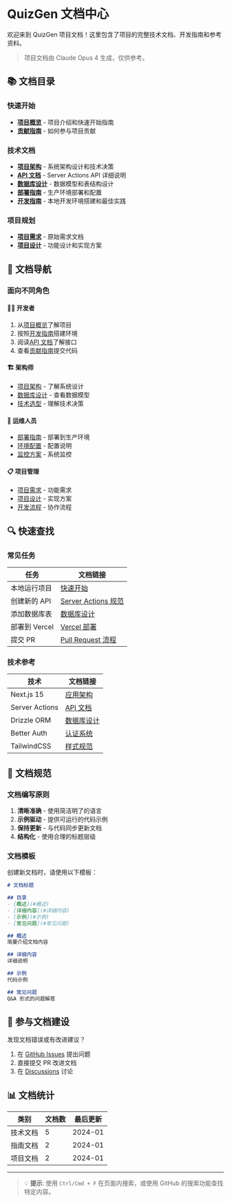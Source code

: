 # QuizGen 文档中心

欢迎来到 QuizGen 项目文档！这里包含了项目的完整技术文档、开发指南和参考资料。

> 项目文档由 Claude Opus 4 生成，仅供参考。

## 📚 文档目录

### 快速开始
- [**项目概览**](../README.md) - 项目介绍和快速开始指南
- [**贡献指南**](../CONTRIBUTING.md) - 如何参与项目贡献

### 技术文档
- [**项目架构**](./architecture.md) - 系统架构设计和技术决策
- [**API 文档**](./api.md) - Server Actions API 详细说明
- [**数据库设计**](./database.md) - 数据模型和表结构设计
- [**部署指南**](./deployment.md) - 生产环境部署和配置
- [**开发指南**](./development.md) - 本地开发环境搭建和最佳实践

### 项目规划
- [**项目需求**](./origin/requirement.md) - 原始需求文档
- [**项目设计**](./project_design.md) - 功能设计和实现方案

## 🎯 文档导航

### 面向不同角色

#### 👨‍💻 开发者
1. 从[项目概览](../README.md)了解项目
2. 按照[开发指南](./development.md)搭建环境
3. 阅读[API 文档](./api.md)了解接口
4. 查看[贡献指南](../CONTRIBUTING.md)提交代码

#### 🏗️ 架构师
- [项目架构](./architecture.md) - 了解系统设计
- [数据库设计](./database.md) - 查看数据模型
- [技术选型](./architecture.md#技术架构) - 理解技术决策

#### 🚀 运维人员
- [部署指南](./deployment.md) - 部署到生产环境
- [环境配置](./deployment.md#环境变量) - 配置说明
- [监控方案](./deployment.md#监控与日志) - 系统监控

#### 📋 项目管理
- [项目需求](./origin/requirement.md) - 功能需求
- [项目设计](./project_design.md) - 实现方案
- [开发流程](../CONTRIBUTING.md#开发流程) - 协作流程

## 🔍 快速查找

### 常见任务

| 任务          | 文档链接                                                  |
| ------------- | --------------------------------------------------------- |
| 本地运行项目  | [快速开始](../README.md#开发指南)                         |
| 创建新的 API  | [Server Actions 规范](./api.md#server-actions-api)        |
| 添加数据库表  | [数据库设计](./database.md#创建新表)                      |
| 部署到 Vercel | [Vercel 部署](./deployment.md#vercel-部署)                |
| 提交 PR       | [Pull Request 流程](../CONTRIBUTING.md#pull-request-流程) |

### 技术参考

| 技术           | 文档链接                                 |
| -------------- | ---------------------------------------- |
| Next.js 15     | [应用架构](./architecture.md#应用架构)   |
| Server Actions | [API 文档](./api.md#server-actions-api)  |
| Drizzle ORM    | [数据库设计](./database.md#drizzle-orm)  |
| Better Auth    | [认证系统](./architecture.md#认证与授权) |
| TailwindCSS    | [样式规范](../CONTRIBUTING.md#样式规范)  |

## 📝 文档规范

### 文档编写原则

1. **清晰准确** - 使用简洁明了的语言
2. **示例驱动** - 提供可运行的代码示例
3. **保持更新** - 与代码同步更新文档
4. **结构化** - 使用合理的标题层级

### 文档模板

创建新文档时，请使用以下模板：

```markdown
# 文档标题

## 目录
- [概述](#概述)
- [详细内容](#详细内容)
- [示例](#示例)
- [常见问题](#常见问题)

## 概述
简要介绍文档内容

## 详细内容
详细说明

## 示例
代码示例

## 常见问题
Q&A 形式的问题解答
```

## 🤝 参与文档建设

发现文档错误或有改进建议？

1. 在 [GitHub Issues](https://github.com/GeminiProjects/quizgen/issues) 提出问题
2. 直接提交 PR 改进文档
3. 在 [Discussions](https://github.com/GeminiProjects/quizgen/discussions) 讨论

## 📊 文档统计

| 类别     | 文档数 | 最后更新 |
| -------- | ------ | -------- |
| 技术文档 | 5      | 2024-01  |
| 指南文档 | 2      | 2024-01  |
| 项目文档 | 2      | 2024-01  |

---

> 💡 **提示**: 使用 `Ctrl/Cmd + F` 在页面内搜索，或使用 GitHub 的搜索功能查找特定内容。